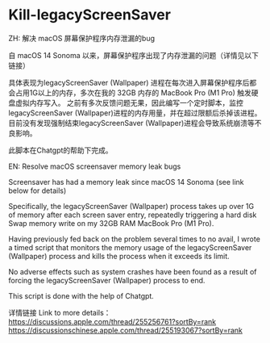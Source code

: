 # Kill-legacyScreenSaver

ZH:
解决 macOS 屏幕保护程序内存泄漏的bug 

自 macOS 14 Sonoma 以来，屏幕保护程序出现了内存泄漏的问题（详情见以下链接）

具体表现为legacyScreenSaver (Wallpaper) 进程在每次进入屏幕保护程序后都会占用1G以上的内存，多次在我的 32GB 内存的 MacBook Pro (M1 Pro) 触发硬盘虚拟内存写入。
之前有多次反馈问题无果，因此编写一个定时脚本，监控legacyScreenSaver (Wallpaper)进程的内存用量，并在超过限额后杀掉该进程。
目前没有发现强制结束legacyScreenSaver (Wallpaper)进程会导致系统崩溃等不良影响。

此脚本在Chatgpt的帮助下完成。

EN:
Resolve macOS screensaver memory leak bugs

Screensaver has had a memory leak since macOS 14 Sonoma (see link below for details)

Specifically, the legacyScreenSaver (Wallpaper) process takes up over 1G of memory after each screen saver entry, repeatedly triggering a hard disk Swap memory write on my 32GB RAM MacBook Pro (M1 Pro).

Having previously fed back on the problem several times to no avail, I wrote a timed script that monitors the memory usage of the legacyScreenSaver (Wallpaper) process and kills the process when it exceeds its limit.

No adverse effects such as system crashes have been found as a result of forcing the legacyScreenSaver (Wallpaper) process to end.

This script is done with the help of Chatgpt.

详情链接 Link to more details：
https://discussions.apple.com/thread/255256761?sortBy=rank
https://discussionschinese.apple.com/thread/255193067?sortBy=rank
